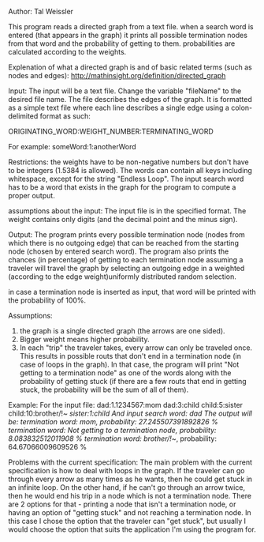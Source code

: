 Author: Tal Weissler

This program reads a directed graph from a text file. when a search word is entered (that appears in the graph) it prints all possible termination nodes from that word  and the probability of getting to them. probabilities are calculated according to the weights.

Explenation of what a directed graph is and of basic related terms (such as nodes and edges):
http://mathinsight.org/definition/directed_graph

Input:
The input will be a text file. Change the variable "fileName" to the desired file name.
The file describes the edges of the graph. It is formatted as a simple text file where each line describes a single edge using a colon-delimited format as such:

ORIGINATING_WORD:WEIGHT_NUMBER:TERMINATING_WORD

For example:       someWord:1:anotherWord

Restrictions: the weights have to be non-negative numbers but don't have to be integers (1.5384 is allowed).
The words can contain all keys including whitespace, except for the string "Endless Loop".
The input search word has to be a word that exists in the graph for the program to compute a proper output.

assumptions about the input: The input file is in the specified format. The weight contains only digits (and the decimal point and the minus sign).   

Output:
The program prints every possible termination node (nodes from which there is no outgoing edge) that can be reached from the starting node (chosen by entered search word). The program also prints the chances (in percentage) of getting to each termination node assuming a traveler will travel the graph by selecting an outgoing edge in a weighted (according to the edge weight)uniformly distributed random selection.

in case a termination node is inserted as input, that word will be printed with the probability of 100%. 


Assumptions:
1. the graph is a single directed graph (the arrows are one sided).
2. Bigger weight means higher probability.
3. In each "trip" the traveler takes, every arrow can only be traveled once. 
This results in possible routs that don't end in a termination node (in case of loops in the graph). In that case, the program will print "Not getting to a termination node" as one of the words along with the probability of getting stuck (if there are a few routs that end in getting stuck, the probability will be the sum of all of them).

Example:
For the input file:
	dad:1.1234567:mom
	dad:3:child
	child:5:sister
	child:10:brother/!*~
	sister:1:child
And input search word:
	dad
The output will be:
	termination word: mom, probability: 27.245507391892826 %
	termination word: Not getting to a termination node, probability: 8.083832512011908 %
	termination word: brother/!*~, probability: 64.67066009609526 %

Problems with the current specification:
The main problem with the current specification is how to deal with loops in the graph. If the traveler can go through every arrow as many times as he wants, then he could get stuck in an infinite loop. On the other hand, if he can't go through an arrow twice, then he would end his trip in a node which is not a termination node. There are 2 options for that - printing a node that isn't a termination node, or having an option of "getting stuck" and not reaching a termination node.
In this case I chose the option that the traveler can "get stuck", but usually I would choose the option that suits the application I'm using the program for.



